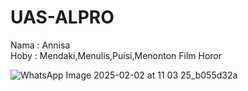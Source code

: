 # UAS-ALPRO <br/>
Nama : Annisa <br/>
Hoby : Mendaki,Menulis,Puisi,Menonton Film Horor <br/>

![WhatsApp Image 2025-02-02 at 11 03 25_b055d32a](https://github.com/user-attachments/assets/18466d50-5a92-44a3-a637-958df1ee6008)
